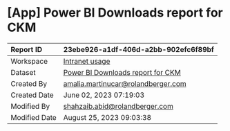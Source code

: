 



# [App] Power BI Downloads report for CKM

|Report ID|23ebe926-a1df-406d-a2bb-902efc6f89bf|
| :--- | :--- |
|Workspace|[Intranet usage](../Workspaces/Intranet-usage.md)|
|Dataset|[Power BI Downloads report for CKM](../Datasets/Power-BI-Downloads-report-for-CKM.md)|
|Created By|amalia.martinucar@rolandberger.com|
|Created Date|June 02, 2023 07:19:03|
|Modified By|shahzaib.abid@rolandberger.com|
|Modified Date|August 25, 2023 09:03:38|
